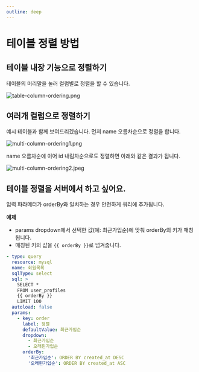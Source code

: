 ```yaml
---
outline: deep
---
```


# 테이블 정렬 방법

## 테이블 내장 기능으로 정렬하기

테이블의 머리말을 눌러 컬럼별로 정렬을 할 수 있습니다.

![](https://imagedelivery.net/MHVC-FGTDyxApYeHyF29Tw/ea577a54-92cd-42a3-d2d3-40adada40d00/docs "table-column-ordering.png")

## 여러개 컬럼으로 정렬하기

예시 테이블과 함께 보여드리겠습니다. 먼저 name 오름차순으로 정렬을 합니다.

![](https://imagedelivery.net/MHVC-FGTDyxApYeHyF29Tw/a6c29737-e779-4977-c848-d38fecd0d400/docs "multi-column-ordering1.png")

name 오름차순에 이어 id 내림차순으로도 정렬하면 아래와 같은 결과가 됩니다. 

![](https://imagedelivery.net/MHVC-FGTDyxApYeHyF29Tw/ad182c03-c5bf-4302-bbaf-e50e96602800/docs "multi-column-ordering2.jpeg")

## 테이블 정렬을 서버에서 하고 싶어요.

입력 파라메터가 orderBy와 일치하는 경우 안전하게 쿼리에 추가됩니다.

**예제** 

- params dropdown에서 선택한 값(예: 최근가입순)에 맞춰 orderBy의 키가 매칭됩니다. 
- 매칭된 키의 값을 <span v-pre>`{{ orderBy }}`</span>로 넘겨줍니다. 

```yaml
- type: query
  resource: mysql
  name: 회원목록
  sqlType: select
  sql: >
    SELECT *
    FROM user_profiles
    {{ orderBy }}
    LIMIT 100
  autoload: false
  params:
    - key: order
      label: 정렬
      defaultValue: 최근가입순
      dropdown:
        - 최근가입순
        - 오래된가입순
      orderBy:
        '최근가입순': ORDER BY created_at DESC
        '오래된가입순': ORDER BY created_at ASC
```